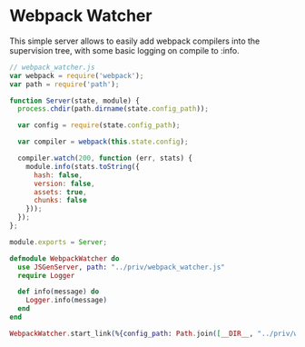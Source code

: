 # Webpack Watcher

This simple server allows to easily add webpack compilers into the supervision tree, with some basic logging on compile to :info.

```javascript
// webpack_watcher.js
var webpack = require('webpack');
var path = require('path');

function Server(state, module) {
  process.chdir(path.dirname(state.config_path));

  var config = require(state.config_path);

  var compiler = webpack(this.state.config);

  compiler.watch(200, function (err, stats) {
    module.info(stats.toString({
      hash: false,
      version: false,
      assets: true,
      chunks: false
    }));
  });
};

module.exports = Server;
```

```elixir
defmodule WebpackWatcher do
  use JSGenServer, path: "../priv/webpack_watcher.js"
  require Logger

  def info(message) do
    Logger.info(message)
  end
end

WebpackWatcher.start_link(%{config_path: Path.join([__DIR__, "../priv/webpack.config.js"])})
```
